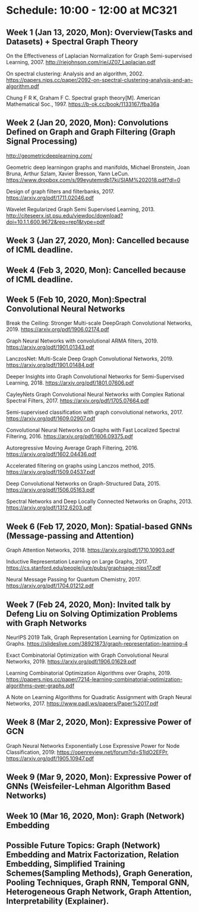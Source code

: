 # Schedule: 10:00 - 12:00 at MC321

## Week 1 (Jan 13, 2020, Mon): Overview(Tasks and Datasets) + Spectral Graph Theory

On the Effectiveness of Laplacian Normalization for Graph Semi-supervised Learning, 2007. http://riejohnson.com/rie/JZ07_Laplacian.pdf

On spectral clustering: Analysis and an algorithm, 2002. https://papers.nips.cc/paper/2092-on-spectral-clustering-analysis-and-an-algorithm.pdf

Chung F R K, Graham F C. Spectral graph theory[M]. American Mathematical Soc., 1997. https://b-ok.cc/book/1133167/fba36a

## Week 2 (Jan 20, 2020, Mon): Convolutions Defined on Graph and Graph Filtering (Graph Signal Processing)

http://geometricdeeplearning.com/

Geometric deep learningon graphs and manifolds, Michael Bronstein, Joan Bruna, Arthur Szlam, Xavier Bresson, Yann LeCun.  https://www.dropbox.com/s/99eyutemrdb17kj/SIAM%202018.pdf?dl=0

Design of graph filters and filterbanks, 2017. https://arxiv.org/pdf/1711.02046.pdf

Wavelet Regularized Graph Semi Supervised Learning, 2013. http://citeseerx.ist.psu.edu/viewdoc/download?doi=10.1.1.600.9672&rep=rep1&type=pdf

## Week 3 (Jan 27, 2020, Mon): Cancelled because of ICML deadline.

## Week 4 (Feb 3, 2020, Mon): Cancelled because of ICML deadline.

## Week 5 (Feb 10, 2020, Mon):Spectral Convolutional Neural Networks

Break the Ceiling: Stronger Multi-scale DeepGraph Convolutional Networks, 2019. https://arxiv.org/pdf/1906.02174.pdf

Graph Neural Networks with convolutional ARMA filters, 2019. https://arxiv.org/pdf/1901.01343.pdf

LanczosNet: Multi-Scale Deep Graph Convolutional Networks, 2019. https://arxiv.org/pdf/1901.01484.pdf

Deeper Insights into Graph Convolutional Networks for Semi-Supervised Learning, 2018. https://arxiv.org/pdf/1801.07606.pdf

CayleyNets Graph Convolutional Neural Networks with Complex Rational Spectral Filters, 2017. https://arxiv.org/pdf/1705.07664.pdf

Semi-supervised classification with graph convolutional networks, 2017. https://arxiv.org/pdf/1609.02907.pdf
 
Convolutional Neural Networks on Graphs with Fast Localized Spectral Filtering, 2016. https://arxiv.org/pdf/1606.09375.pdf
 
Autoregressive Moving Average Graph Filtering, 2016. https://arxiv.org/pdf/1602.04436.pdf

Accelerated filtering on graphs using Lanczos method, 2015. https://arxiv.org/pdf/1509.04537.pdf

Deep Convolutional Networks on Graph-Structured Data, 2015. https://arxiv.org/pdf/1506.05163.pdf

Spectral Networks and Deep Locally Connected Networks on Graphs, 2013. https://arxiv.org/pdf/1312.6203.pdf


## Week 6 (Feb 17, 2020, Mon): Spatial-based GNNs (Message-passing and Attention)

Graph Attention Networks, 2018. https://arxiv.org/pdf/1710.10903.pdf

Inductive Representation Learning on Large Graphs, 2017. https://cs.stanford.edu/people/jure/pubs/graphsage-nips17.pdf

Neural Message Passing for Quantum Chemistry, 2017. https://arxiv.org/pdf/1704.01212.pdf

## Week 7 (Feb 24, 2020, Mon): Invited talk by Defeng Liu on Solving Optimization Problems with Graph Networks

NeurIPS 2019 Talk, Graph Representation Learning for Optimization on Graphs. https://slideslive.com/38921873/graph-representation-learning-4

Exact Combinatorial Optimization with Graph Convolutional Neural Networks, 2019. https://arxiv.org/pdf/1906.01629.pdf

Learning Combinatorial Optimization Algorithms over Graphs, 2019. https://papers.nips.cc/paper/7214-learning-combinatorial-optimization-algorithms-over-graphs.pdf

A Note on Learning Algorithms for Quadratic Assignment with Graph Neural Networks, 2017. https://www.padl.ws/papers/Paper%2017.pdf

## Week 8 (Mar 2, 2020, Mon):  Expressive Power of GCN

Graph Neural Networks Exponentially Lose Expressive Power for Node Classification, 2019: https://openreview.net/forum?id=S1ldO2EFPr, https://arxiv.org/pdf/1905.10947.pdf

## Week 9 (Mar 9, 2020, Mon):  Expressive Power of GNNs (Weisfeiler-Lehman Algorithm Based Networks)

## Week 10 (Mar 16, 2020, Mon): Graph (Network) Embedding

## Possible Future Topics: Graph (Network) Embedding and Matrix Factorization, Relation Embedding, Simplified Training Schemes(Sampling Methods), Graph Generation, Pooling Techniques, Graph RNN, Temporal GNN, Heterogeneous Graph Network, Graph Attention, Interpretability (Explainer).
